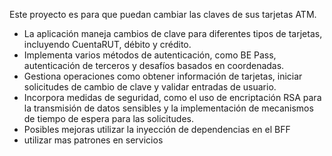 Este proyecto es para que puedan cambiar las claves de sus tarjetas ATM.
- La aplicación maneja cambios de clave para diferentes tipos de tarjetas, incluyendo CuentaRUT, débito y crédito.
- Implementa varios métodos de autenticación, como BE Pass, autenticación de terceros y desafíos basados en coordenadas.
- Gestiona operaciones como obtener información de tarjetas, iniciar solicitudes de cambio de clave y validar entradas de usuario.
- Incorpora medidas de seguridad, como el uso de encriptación RSA para la transmisión de datos sensibles y la implementación de mecanismos de tiempo de espera para las solicitudes.
- Posibles mejoras utilizar la inyección de dependencias en el BFF
- utilizar mas patrones en servicios